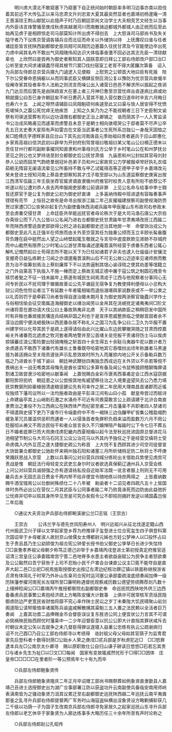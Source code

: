 <!-- { "loadSidebar": true } -->
　　明兴虏大漠北不敢窥塞下乃窥塞下自正统间始时朝臣率多明习边事亦类以勋伐着其前远不大传弘正以来马忠肃文升刘忠宣大夏其最奕然显者也嘉靖初杨邃庵一清王晋溪琼王荆山献犹以此擅声于时乃后朝廷崇尚文治学士大夫相竞艺文经生以当事内外臣讳言烽警循至庚戌秋虏突越潮河川而南散骑迫都城外都城人由正统而后至此始再见虏于是相顾惊走司马部莫知计所出虏不得创去　上大怒诛司马部尚书及失关隘守者乃下议练京营调各镇兵合而北征而命关以外储饷以待　上抚膺叹曰谁与任者诸廷臣皆言抚陕西副都御史臣凤翔可凤翔历边塞葢久往抚甘肃及今官能使边卒出死力虏中闻其名咋不敢出气凤翔瑰伟闳达识大体临事奋激不回必达其志先臣一清琼献辈也　上欣然曰是尝再为御史者察知其人固朕意即日拜公工部右侍郎改户部□治□公听至宣大间求诸镇蠹尽得其根节穴窦□伐扫宿室工老胥不得大匿饟次第备　诏入为兵部左侍郎总京营兵摄九门遉逻入见便殿　上慰劳之公顿首大地曰臣有死报　陛下尔公受眷命恩捐躯以从而同事武臣又横肆反侧叵测公复以豫防为忧京营兵故愒半役阉寺家其役者率市人法勑之则流言而噪公出入诸营日邑邑不解求所以振起之夜诇九门达旦而后罢先是由陕趋宣大在塞上者三月神巳惫至京营忧瘁丛沓遂病比病或劝稍就摄公曰吾巳身许朝廷矣不听日褁药入营其不能入营仅数日遂卒时辛亥六月晦日也寿六十五　上闻之呀然语辅臣曰凤翔魁硕何疾遽至此又曰渠与憸人居安得不忧愤死嗟悼久之葢公死忧瘁无他疾苦　上知之久矣乃为之不能视朝者三日下史臣制文谕祭有司驿送营葬有司以边功请赠右都御史正治上卿锡之　诰而荫其子一人入冑监读书公治戎风略甫见而遽革而虏警且未息于是朝士相向骇噫哭公于邸者莫不尽声公卒先五日太史奏大星殒有声如雷古在文臣当武事者公生死所系岂独公一身哉天固恤之矣□姓傅氏字德辉家县应台山下其先出河南唐县元季始祖曰贵者避兵于应山即惠化乡家焉高祖曰信洪武初以辟举为开封府别驾曾祖曰敬祖曰某父笔山公曰楫正德末以贡任甘州行都司副断事擢同知直隶和州事母刘氏方公举于乡时笔山公在和州梦抚台至见之则公也又梦持诰至封佥都御史后公抚甘肃值　九庙恩和州公封如其官母刘封恭人公幼而喆灵气韵绝羣弱冠补邑弟子员和州公家故贫公力学被服卓斚好执礼衣缊茹粝无隋容无阑语流辈见公所畜持不敢与甲乙试辄得高等正德甲子举于乡嘉靖改元癸未登进士授知河南上蔡县吏部察知其才戊子取至部以为山东道监察御史庚寅出按江西清军伍踰三年壬辰坐荐官属贤谪直隶徽州府推官时权贵人意有所衔不欲荐公不听遂以衔公遭刘恭人丧去丙申服阕吏部奏公前谪非罪　上见公名命与给事中李士翱皆还原官于是公复为御史公初为御史好直谏　上多喜纳侍殿中班进退有容每奏事声铿铿有亮节　上恒目之故有是命寻出按浙江踰二年己亥擢福建按察司副使视海防赍贺过家遭□□公丧癸卯起复仍为副使备陕西洮岷兵踰年甲辰擢山东布政司右参政未至会虏番交侵甘肃　上命廷臣共举能巡抚官者毋论秩次于是大司马渔石唐公大宗伯存斋徐公而下八九公皆以公名闻乃进右佥都御史抚甘肃踰年甘肃夷靖改抚江西踰二年而陜西虏警适亟吏部欲得公拊之进右副都御史还治其地居一年　命督饷治戎公为都御史至此凡五迁强半在师旅而由关外至京营其任为独重公颀而玉立丰颐长髯垂腹背负踵在庭中挺然出人望之山峙壁起辄生敬就之与言坦中虗度款款见肾肠不存城府而中山截然有限界公少时笔山公游甘肃每诵述邃庵晋溪所经营于虏番东西者公辄心解札记慨然起曰士苟得志所不能以天下为巳任如诸君子非夫也逮入仕偘偘计安攘沈变握奇日益弘练朝士习闻之亦谓邃庵晋溪荆山后不可无公故公迈迹率见诸师旅而敷贲为治不俟筹划焉治上蔡刻廉厚下不以法势逼制其氓心谕谆晓之使其劝差等氓籍立之门外自第高下执版入不施一棰而定上蔡故无城正德中屠于寇公筑之制圆石拽至令赎罚者甃之不征一钱未踰年上蔡遂有城民生祠焉清戎于江西与他观察者分事同心无间专折民以不扰司理于徽徽故善讼公先平谳庭无宿争复为教使择利便母以小忿构大狱公词色怆怛讼者泣下有延数十年者辄相喻而退俗溺堪舆家说数丧或不一举公束之以礼否则罚于是牵羁习尚者皆得自遂治徽未期月复为御史按两浙察官锄蠹兴学作士与俗相恬愉会征交南属造海艘御史以缮治闻劳以金帛其在洮岷抚定诸夷夷间□阶文州诸将意在邀功请大伐公曰土番故熟夷非北虏　天子以其纳款臣之稍稍窃发中国所时有非叛也番居接民壤连兵结祸非国之利也于是宣序恩威整旅临之使献首固者余不深治边圉宁便洮岷极陕以西民番杂居不称礼义之国习为乱争公曰二卫久为华服不置州建学何以化导其民于是疏上遂得请俗由此兴比擢山东边民攀辙哭随之甘肃西控嘉峪关外诸番而北遮虏之牧河套者两地警并至公首缮关垒完板干责诸将饬士马以俟虏掠镇蕃庄浪公策险要出轻骑掩殛之斩首四十余生得五十余鞑马夷器牛驼以数计者万余虏遁去不敢西下诸番代有雄长土鲁番既夺哈密地其它吞噬纷出顷年称雄者马黑速擅为甚适拥众至关阻贡道张声示乱思效故时所为入而屠掠内地公开关示备勒兵数万临之乃进酋长于城下谕以　朝廷神武鞭挞四夷独念西戎远在关外贷以不杀若等傥不畏祸出关一战无噍类其母悔先是酋长谍知公多算有备及闻公令鼠怖狼顾稽颡悔罪请割诸卫故尝隶沙哈密地以献事闻　上嘉悦赐白金彩币褒焉西事甫定会江西水寇窃据鄱阳势将扼吭　朝廷患之以公尝按其地有威望移往治之入境羣盗望风去公乃悉力填抚崇教弼刑抑豪植弱清虗粮惩健讼先有司率作之居二年民用大理南昌首诸郡而近徭役独烦下藩司议所以一法均施者政由是平彭泽江间有山曰小孤　献皇帝尝过而赋诗　上命建庙亭其上山峭削石激之水涌舟不可近有司畏莫敢言公上疏请建于北浒合南直隶费治之重役不为江西病公在陕西体严而纪密至甫二月击藩臬不共职者四人禁诸司不得遣舆史侵下吏乃下废市行令端委府中不市一褐陕三边刍饟甲纩皆集公稽盈缩酌缓急革冗员厘滥供惩积而逋者一人以侵渔首者免罪积负趋来溢而盈数万六月不雨公贬服彻从祷又不雨访民俗干和者众皆言丧久不穴婚惮陪产每踰时公下令七日不葬五日不婚者底罪巳而大雨庚戌虏犯畿内西夏相煽以起今法至秋巡抚进固原总督进花马池相望节制公与大司马石冈王公议公治花马以外其内予独任之于是经营交缜将士受命虏偶入内外互遌之遂大捷御史疏公为称首　上大悦不复西顾其进少司空司徒督宣大饷皆兼佥都御史公驰赴怀来朔州独石阳和诸塞三月所析储偫足防二秋将士不呼庚癸踊跃思战入京营　上数以兵事问公对曰营兵四城分练轮出关借助兵势使见虏庶可责战是惟　朝廷法行毋轻变文武吏忘身尔时议者欲选真保蓟辽通州兵入京营会练　上问公对曰营兵诚弱强之亦有道请袪私役自近始军法既一讹言者服上刑则无不可用畿兵去乡无固志且日费金千两内帑不给非便宜令随地练以待庶两得之　上皆嘉纳数赐牛酒宝镪焉公以壮猷树殊绩仕二十八年被　勑谕者十二诏见者四疏凡五十上皆国体时务所必出公在营仅二月其武臣与公同事者踰二年乃败竟诛死而边防由此益弛折公忧瘁并切卒以殒其身所早见至是可究办矣假令公不即殒则摘奸发逆以靖国蟊岂俟二年后哉 

　　○通议大夫资治尹兵部右侍郎畹溪谢公兰□志铭（王崇古） 

　　王崇古 
　　公讳兰字与德先世凤阳寿州人　明兴远祖兴从征北伐遂定籍山西代州振武卫兴子铎以文学起家登乡荐为府推铎子玺登进士位佥宪玺生四子俱登科第次国诏举于乡母崔淑人故封京山侯儒女太傅都尉元姊也方妊公梦神人以□投怀占曰生子贵且昌乃生公幼颕俊为祖佥宪公钟爱长授书伯父御史公孳孳日长进少失怙恃□□哀惫孝养祖父母朝夕称笃正德己卯举于乡嘉靖丙戌登进士第初授真定府推官适　诏清三宫皇庄公承委踏南宫宁晋二邑地脊多水患主者欲益亩赋公为民争主者怒欲奏及公公毅然曰吾宁获咎于上司不忍贻小民千户害会台谏直公议主□竟不能夺自是直声大起二邑□立祀□祝焉旌取授御史出按辽左肃边纪核功罪辽镇以铁面称继按浙省贞肃有体简礼于时宰乃外补山东臬司佥宪时运河塞公承部委疏浚底绩奏闻加俸一级历陕藩参擢河南宪长左辖所至□廉明称遇督抚观察咸历数公德望劳绩腾荐剡凡数十上缙绅稔闻公□□嘉靖丙午推授都察院右副都御史奉　命巡抚院西陕地外供三边西备番虏兵民事繁公素抱经济疏上方略陈安攘大计数事　上俱许可居常核军贲括民隐御虏防边严吏宽民省财恤将靡不究心率作陕士民讼之岁丁未秦陇大饥民啸聚山岩剑阁道阻公请帑赈恤率诸属陈兵谕盗咸解散捕其渠魁三五人置之法民赖以全活者巨万奏闻　上嘉其功晋二品俸赐金币会督臣误议复东胜咨公同上便宜状公力言其不可谓必挑祸殃民贻西顾忧时藩臬中一二少年迎督臣意以抗公公即大计直指其罪状咸斥去时朝议未定公矢以去就争之未几督臣得罪议遂寝入益重公忠练有执云公疏谢病归　诏不允己酉□乃召公工部右侍郎寻以考绩得　诰封祖父母父母如其官荫子为监冑君家先后登科者十数得封荫□公始乡人荣之庚戌□贰兵部是岁秋虏犯近□　□□怒罪逮本兵左□公南京太仆卿寻　赐以原职致仕公自归山课子耕读日悠悠□石若忘其贵□与诸乡先生为祉□以□文□□每闻　国家有变故辄戚然忧形于□得□□团体　庄皇帝□□□□□在里者阶一等公预焉年七十有九而卒 

　　○兵部左侍郎鲍象贤传 

　　兵部左侍郎鲍象贤隆庆二年正月卒诏赠工部尚书赐祭葬如例象贤直隶歙县人嘉靖己丑进士选授御史出为湖广佥事部署江防以获盗功升云南副使兵备临安南用师岭表滇南皆为之骚动象贤力沮其议累迁至右副都御史巡抚陜西越二年巡抚云南平夷酋那鉴之乱寻升兵部右侍郎提督两广军务时山海寇盗纵横出没象贤设方略剿捕斩获几二千级以功荫一子为国子生改南京兵部右侍郎寻免家居久之起家巡抚山东寻升兵部左侍郎以老乞休卒于家象贤为人廓达练事多大略历任三十余年所至有声时论称之 

　　○兵部左侍郎赵公孔昭传 

